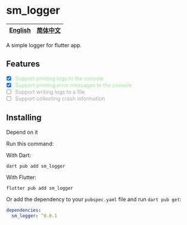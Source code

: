 # sm_logger

| [English](README.md) | [简体中文](README.zh.md) |
| ------------------ | ----------------------- |

A simple logger for flutter app.

## Features

- [x] <span style="color: lightgreen;">Support printing logs to the console</span>
- [x] <span style="color: lightgreen;">Support printing error messages to the console</span>
- [ ] <span style="color: #A9A9A9;">Support writing logs to a file</span>
- [ ] <span style="color: #A9A9A9;">Support collecting crash information</span>

## Installing

Depend on it

Run this command:

With Dart:

``` shell
dart pub add sm_logger
```

With Flutter:

``` shell
flutter pub add sm_logger
```

Or add the dependency to your `pubspec.yaml` file and run `dart pub get`:

``` yaml
dependencies:
  sm_logger: ^0.0.1
```
